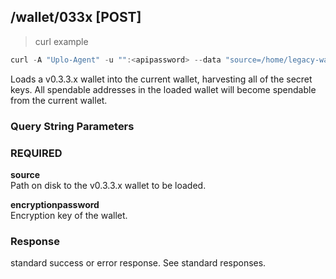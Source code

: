 ## /wallet/033x [POST]
> curl example

```go
curl -A "Uplo-Agent" -u "":<apipassword> --data "source=/home/legacy-wallet&encryptionpassword=mypassword" "localhost:8480/wallet/033x"
```

Loads a v0.3.3.x wallet into the current wallet, harvesting all of the secret
keys. All spendable addresses in the loaded wallet will become spendable from
the current wallet.

### Query String Parameters
### REQUIRED
**source**  
Path on disk to the v0.3.3.x wallet to be loaded.

**encryptionpassword**  
Encryption key of the wallet.

### Response

standard success or error response. See standard responses.